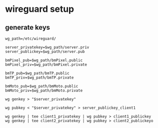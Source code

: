 # wireguard setup

## generate keys

    wg_path=/etc/wireguard/
    
    server_privatekey=$wg_path/server.priv
    server_publickey=$wg_path/server.pub
    
    bmPixel_pub=$wg_path/bmPixel.public
    bmPixel_priv=$wg_path/bmPixel.private
    
    bmTP_pub=$wg_path/bmTP.public
    bmTP_priv=$wg_path/bmTP.private
    
    bmMoto_pub=$wg_path/bmMoto.public
    bmMoto_priv=$wg_path/bmMoto.private
    
    wg genkey > "$server_privatekey"
    
    wg pubkey < "$server_privatekey" > server_publickey_client1

    wg genkey | tee client1_privatekey | wg pubkey > client1_publickey
    wg genkey | tee client2_privatekey | wg pubkey > client2_publickeyo

